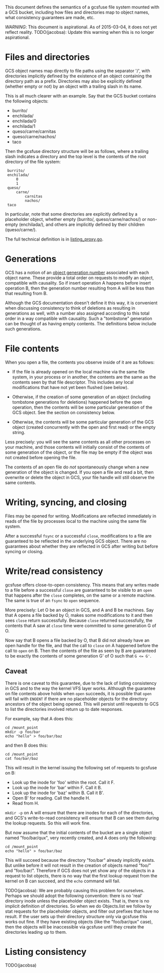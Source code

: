 This document defines the semantics of a gcsfuse file system mounted with a GCS
bucket, including how files and directories map to object names, what
consistency guarantees are made, etc.

*WARNING*: This document is aspirational. As of 2015-03-04, it does not yet
reflect reality. TODO(jacobsa): Update this warning when this is no longer
aspirational.

# Files and directories

GCS object names map directly to file paths using the separator '/', with
directories implicitly defined by the existence of an object containing the
directory path as a prefix. Directories may also be explicitly defined (whether
empty or not) by an object with a trailing slash in its name.

This is all much clearer with an example. Say that the GCS bucket contains the
following objects:

*   burrito/
*   enchilada/
*   enchilada/0
*   enchilada/1
*   queso/carne/carnitas
*   queso/carne/nachos/
*   taco

Then the gcsfuse directory structure will be as follows, where a trailing slash
indicates a directory and the top level is the contents of the root directory
of the file system:

     burrito/
     enchilada/
         0
         1
     queso/
         carne/
             carnitas
             nachos/
     taco

In particular, note that some directories are explicitly defined by a
placeholder object, whether empty (burrito/, queso/carne/nachos/) or non-empty
(enchilada/), and others are implicitly defined by their children
(queso/carne/).

The full technical definition is in [listing_proxy.go][].

[listing_proxy.go]: https://github.com/jacobsa/gcsfuse/blob/bb13286d818c6fd76262bf559f1a386c109f3638/gcsproxy/listing_proxy.go#L33-L81


# Generations

GCS has a notion of an [object generation number][generations] associated with
each object name. These provide a total order on requests to modify an object,
compatible with causality. So if insert operation A happens before insert
operation B, then the generation number resulting from A will be less than that
resulting from B.

Although the GCS documentation doesn't define it this way, it is convenient
when discussing consistency to think of deletions as resulting in generations
as well, with a number also assigned according to this total order in a way
compatible with causality. Such a "tombstone" generation can be thought of as
having empty contents. The definitions below include such generations.

[generations]: https://cloud.google.com/storage/docs/generations-preconditions


# File contents

When you open a file, the contents you observe inside of it are as follows:

*   If the file is already opened on the local machine via the same file system,
    in your process or in another, the contents are the same as the contents
    seen by that file descriptor. This includes any local modifications that
    have not yet been flushed (see below).

*   Otherwise, if the creation of some generation of an object (including
    tombstone generations for deletions) happened before the open operation,
    then the contents will be some particular generation of the GCS object. See
    the section on consistency below.

*   Otherwise, the contents will be some particular generation of the GCS
    object (created concurrently with the open and first read) or the empty
    string.

Less precisely: you will see the same contents as all other processes on your
machine, and those contents will initially consist of the contents of some
generation of the object, or the file may be empty if the object was not
created before opening the file.

The contents of an open file do *not* spontaneously change when a new
generation of the object is changed. If you open a file and read a bit, then
overwrite or delete the object in GCS, your file handle will still observe the
same contents.


# Writing, syncing, and closing

Files may be opened for writing. Modifications are reflected immediately in
reads of the file by processes local to the machine using the same file system.

After a successful `fsync` or a successful `close`, modifications to a file are
guaranteed to be reflected in the underlying GCS object. There are no
guarantees about whether they are reflected in GCS after writing but before
syncing or closing.


# Write/read consistency

gcsfuse offers close-to-open consistency. This means that any writes made to a
file before a successful `close` are guaranteed to be visible to an `open` that
happens after the `close` completes, on the same or a remote machine. The same
is true of an `fsync` to `open` sequence.

More precisely: Let O be an object in GCS, and A and B be machines. Say that A
opens a file backed by O, makes some modifications to it and then sees `close`
return successfully. Because `close` returned successfully, the contents that A
saw at `close` time were committed to some generation G of O.

Now say that B opens a file backed by O, that B did not already have an open
handle for the file, and that the call to `close` on A happened before the call
to `open` on B. Then the contents of the file as seen by B are guaranteed to be
exactly the contents of some generation G' of O such that `G <= G'`.

## Caveat

There is one caveat to this guarantee, due to the lack of listing consistency
in GCS and to the way the kernel VFS layer works. Although the guarantee on
file contents above holds when `open` succeeds, it is possible that `open` will
fail with `ENOENT` if there are no placeholder objects for the directory
ancestors of the object being opened. This will persist until requests to GCS
to list the directories involved return up to date responses.

For example, say that A does this:

    cd /mount_point
    mkdir -p foo/bar
    echo "hello" > foo/bar/baz

and then B does this:

    cd /mount_point
    cat foo/bar/baz

This will result in the kernel issuing the following set of requests to gcsfuse
on B:

*   Look up the inode for 'foo' within the root. Call it F.
*   Look up the inode for 'bar' within F. Call it B.
*   Look up the inode for 'baz' within B. Call it B'.
*   Open B' for reading. Call the handle H.
*   Read from H.

`mkdir -p` on A will ensure that there are inodes for each of the directories,
and GCS's write-to-read consistency will ensure that B can see them during the
lookup requests. So this will work fine.

But now assume that the initial contents of the bucket are a single object
named "foo/bar/qux", very recently created, and A does only the following:

    cd /mount_point
    echo "hello" > foo/bar/baz

This will succeed because the directory "foo/bar" already implicitly exists.
But unlike before it will not result in the creation of objects named "foo/"
and "foo/bar/". Therefore if GCS does not yet show any of the objects in a
request to list objects, there is no way that the first lookup request from the
kernel on B can succeed, and the `echo` command will fail.

TODO(jacobsa): We are probably causing this problem for ourselves. Perhaps we
should adopt the following convention: there is no 'real' directory inode
unless the placeholder object exists. That is, there is no implicit definition
of directories. So when we do Objects.list we follow by stat requests for the
placeholder objects, and filter out prefixes that have no result. If the user
sets up their directory structure only via gcsfuse this works out fine. If they
have existing objects (like the "foo/bar/qux" case), then the objects will be
inaccessible via gcsfuse until they create the directories leading up to them.


# Listing consistency

TODO(jacobsa)
